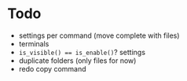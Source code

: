 # Todo

- settings per command (move complete with files)
- terminals
- `is_visible() == is_enable()`? settings
- duplicate folders (only files for now)
- redo copy command

